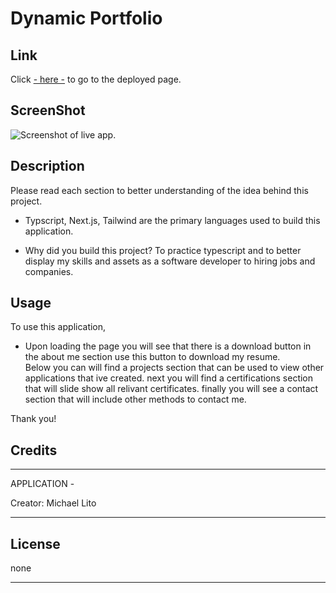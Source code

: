 # Dynamic Portfolio

## Link

Click [- here -](https://dynamic-portfolio-ten.vercel.app/) to go to the deployed page.

## ScreenShot

![Screenshot of live app.](./deployedimg/dynamicportfolioss.png)

## Description

Please read each section to better understanding of the idea behind this project.

- Typscript, Next.js, Tailwind are the primary languages used to build this application. 

- Why did you build this project? To practice typescript and to better display my skills and assets as a software developer
  to hiring jobs and companies. 

## Usage

To use this application,

- Upon loading the page you will see that there is a download button in the about me section use this button to download my resume.  
  Below you can will find a projects section that can be used to view other applications that ive created. 
  next you will find a certifications section that will slide show all relivant certificates. 
  finally you will see a contact section that will include other methods to contact me. 

Thank you!

## Credits
____________________________________________

APPLICATION - 

Creator: Michael Lito

____________________________________________



## License

none

---